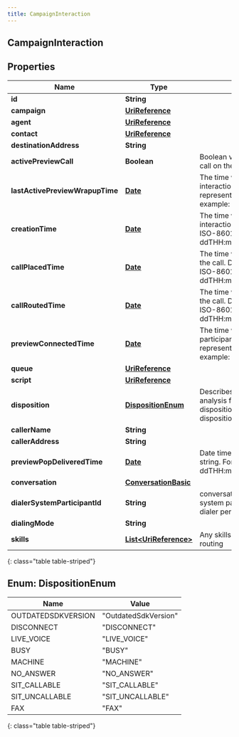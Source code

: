 ```yaml
---
title: CampaignInteraction
---
```

## CampaignInteraction


## Properties

| Name | Type | Description | Notes |
| ------------ | ------------- | ------------- | ------------- |
| **id** | **String** |  |  [optional] |
| **campaign** | [**UriReference**](UriReference.html) |  |  [optional] |
| **agent** | [**UriReference**](UriReference.html) |  |  [optional] |
| **contact** | [**UriReference**](UriReference.html) |  |  [optional] |
| **destinationAddress** | **String** |  |  [optional] |
| **activePreviewCall** | **Boolean** | Boolean value if there is an active preview call on the interaction |  [optional] |
| **lastActivePreviewWrapupTime** | [**Date**](Date.html) | The time when the last preview of the interaction was wrapped up. Date time is represented as an ISO-8601 string. For example: yyyy-MM-ddTHH:mm:ss.SSSZ |  [optional] |
| **creationTime** | [**Date**](Date.html) | The time when dialer created the interaction. Date time is represented as an ISO-8601 string. For example: yyyy-MM-ddTHH:mm:ss.SSSZ |  [optional] |
| **callPlacedTime** | [**Date**](Date.html) | The time when the agent or system places the call. Date time is represented as an ISO-8601 string. For example: yyyy-MM-ddTHH:mm:ss.SSSZ |  [optional] |
| **callRoutedTime** | [**Date**](Date.html) | The time when the agent was connected to the call. Date time is represented as an ISO-8601 string. For example: yyyy-MM-ddTHH:mm:ss.SSSZ |  [optional] |
| **previewConnectedTime** | [**Date**](Date.html) | The time when the customer and routing participant are connected. Date time is represented as an ISO-8601 string. For example: yyyy-MM-ddTHH:mm:ss.SSSZ |  [optional] |
| **queue** | [**UriReference**](UriReference.html) |  |  [optional] |
| **script** | [**UriReference**](UriReference.html) |  |  [optional] |
| **disposition** | [**DispositionEnum**](#DispositionEnum) | Describes what happened with call analysis for instance: disposition.classification.callable.person, disposition.classification.callable.noanswer |  [optional] |
| **callerName** | **String** |  |  [optional] |
| **callerAddress** | **String** |  |  [optional] |
| **previewPopDeliveredTime** | [**Date**](Date.html) | Date time is represented as an ISO-8601 string. For example: yyyy-MM-ddTHH:mm:ss.SSSZ |  [optional] |
| **conversation** | [**ConversationBasic**](ConversationBasic.html) |  |  [optional] |
| **dialerSystemParticipantId** | **String** | conversation participant id that is the dialer system participant to monitor the call from dialer perspective |  [optional] |
| **dialingMode** | **String** |  |  [optional] |
| **skills** | [**List&lt;UriReference&gt;**](UriReference.html) | Any skills that are attached to the call for routing |  [optional] |
{: class="table table-striped"}


<a name="DispositionEnum"></a>

## Enum: DispositionEnum

| Name | Value |
| ---- | ----- |
| OUTDATEDSDKVERSION | &quot;OutdatedSdkVersion&quot; |
| DISCONNECT | &quot;DISCONNECT&quot; |
| LIVE_VOICE | &quot;LIVE_VOICE&quot; |
| BUSY | &quot;BUSY&quot; |
| MACHINE | &quot;MACHINE&quot; |
| NO_ANSWER | &quot;NO_ANSWER&quot; |
| SIT_CALLABLE | &quot;SIT_CALLABLE&quot; |
| SIT_UNCALLABLE | &quot;SIT_UNCALLABLE&quot; |
| FAX | &quot;FAX&quot; |
{: class="table table-striped"}



